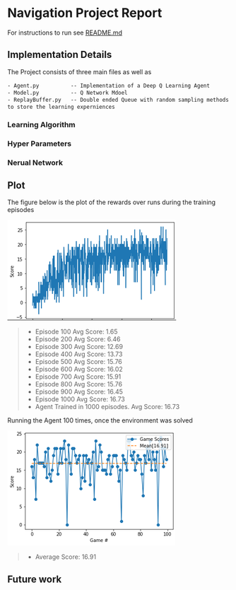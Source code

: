 # Navigation Project Report


For instructions to run see [README.md](./README.md)

## Implementation Details

The Project consists of three main files as well as 

    - Agent.py          -- Implementation of a Deep Q Learning Agent
    - Model.py          -- Q Network Mdoel
    - ReplayBuffer.py   -- Double ended Queue with random sampling methods to store the learning experniences

### Learning Algorithm

### Hyper Parameters

### Nerual Network

## Plot
 The figure below is the plot of the rewards over runs during the training episodes

 ![Plot of rewards during training](Images/learning.png)
 > * Episode 100	Avg Score: 1.65
 > * Episode 200	Avg Score: 6.46
 > * Episode 300	Avg Score: 12.69
 > * Episode 400	Avg Score: 13.73
 > * Episode 500	Avg Score: 15.76
 > * Episode 600	Avg Score: 16.02
 > * Episode 700	Avg Score: 15.91
 > * Episode 800	Avg Score: 15.76
 > * Episode 900	Avg Score: 16.45
 > * Episode 1000	Avg Score: 16.73
 > * Agent Trained in 1000 episodes.	Avg Score: 16.73
 
 Running the Agent 100 times, once the environment was solved

 ![Plot of rewards solved](Images/solved-plot.png)
 > * Average Score: 16.91

## Future work